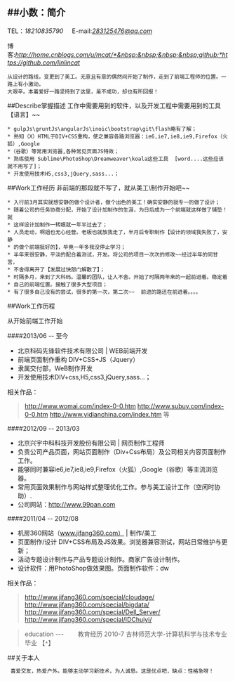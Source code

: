 ##小数：简介
---
TEL：*18210835790* &nbsp;&nbsp;&nbsp;&nbsp;E-mail:*283125476@qq.com*

博客:*http://home.cnblogs.com/u/mcat/*&nbsp;&nbsp;&nbsp;&nbsp;github:*https://github.com/linlincat*
```
从设计的路线，变更到了美工。无意且有意的偶然间开始了制作，走到了前端工程师的位置。一路上有小激动，
大艰辛。本着爱好一路坚持到了这里，虽不成功，却也有所回报！
```
##Describe掌握描述
工作中需要用到的软件，以及开发工程中需要用到的工具【语言】~~


    * gulpJs\gruntJs\angularJs\inoic\bootstrap\git\flash略有了解；
    * 熟知（X）HTML于DIV+CSS重构，使之兼容各路浏览器：ie6,ie7,ie8,ie9,Firefox（火狐）,Google
    *（谷歌）等常用浏览器,各种常见页面JS特效；
    * 熟练使用 Sublime\PhotoShop\Dreamweaver\koala这些工具  [word....这些应该就不用写了]；
    * 开发使用技术H5,css3,jQuery,sass...；



##Work工作经历
非前端的那段就不写了，就从美工\制作开始吧~~

    * 入行前3月其实就想安静的做个设计者，做个出色的美工！确实安静的就专一的做了设计；
    * 随着公司的任务协商分配，开始了设计加制作的生涯，为日后成为一个前端就这样做了铺垫！就
    * 这样设计加制作一转眼就一年半过去了；
    * 人员走动，啊姐也无心经营。老板也就放我走了，半月后专职制作【设计的领域我失败了，安静
    * 的做个前端挺好的】，毕竟一年多我没停止学习；
    * 半年来很安静，平淡的配合着测试，开发。将公司的项目一次次的修改~~经过半年的同甘苦，
    * 不舍得离开了【发展过快部门解散了】；
    * 时隔多月，来到了大科码。温馨的团队，让人不舍。开始了时隔两年来的一起前进着。稳定着
    * 自己的前端位置。接触了很多大型项目；
    * 有了很多自己没有的尝试，很多的第一次，第二次~~  前进的路还在前进着。。。。

##Work工作历程

从开始前端工作开始

   ####2013/06 -- 至今

   * 北京科码先锋软件技术有限公司 | WEB前端开发
   * 前端页面制作重构  DIV+CSS+JS（Jquery）
   * 隶属交付部，WeB制作开发
   * 开发使用技术DIV+css,H5,css3,jQuery,sass...；

   相关作品：
   > http://www.womai.com/index-0-0.htm     http://www.subuy.com/index-0-0.htm
   > http://www.yidianchina.com/index.htm 等
   
   
   ####2012/09 -- 2013/03
   * 北京兴宇中科科技开发股份有限公司 | 网页制作工程师
   * 负责公司产品页面，网站页面制作（Div+Css布局）及公司相关内容页面制作工作。
   * 能够同时兼容ie6,ie7,ie8,ie9,Firefox（火狐）,Google（谷歌）等主流浏览器。
   * 常用页面效果制作与网站样式整理优化工作。参与美工设计工作（空闲时协助）.
   * 公司网站：http://www.99pan.com
   

   ####2011/04 -- 2012/08
   
   * 机房360网站（www.jifang360.com） | 制作/美工
   * 页面制作/设计     DIV+CSS布局及JS效果。浏览器兼容测试，网站日常维护与更新；
   * 活动专题设计制作与产品专题设计制作。商家广告设计制作。
   * 设计软件：用PhotoShop做效果图。页面制作软件：dw

   相关作品：
   > http://www.jifang360.com/special/cloudage/      http://www.jifang360.com/special/bigdata/
   > http://www.jifang360.com/special/Dell_Server/   http://www.jifang360.com/special/IDChuiyi/


> education --- 　　教育经历
> 2010-7 吉林师范大学-计算机科学与技术专业 毕业   【`*`】


##关于本人

```javascript
 喜爱交友，热爱户外。能够主动学习新技术，为人诚恳。这是优点吧，缺点：性格急呀！
```

